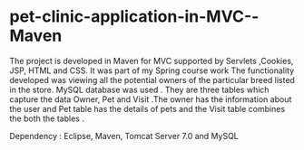 # pet-clinic-application-in-MVC--Maven

The project is developed in Maven for MVC supported by  Servlets ,Cookies, JSP, HTML and CSS. It was part of my Spring course work
The functionality developed was viewing all the potential owners of the particular breed  listed in the store. MySQL database 
was used  . They are three tables which capture the data Owner, Pet and Visit .The owner has the information about the user and Pet 
table has the details of pets and the Visit table combines the both the tables .

Dependency : Eclipse, Maven, Tomcat Server 7.0 and MySQL 

